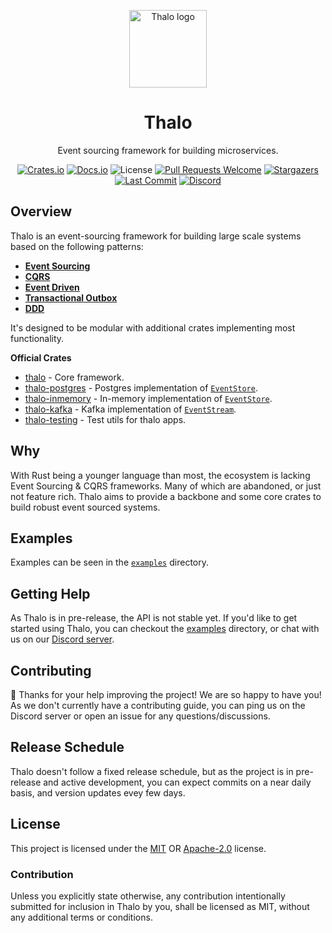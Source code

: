 <p align="center">
  <a href="http://thalo.rs" target="_blank" rel="noopener noreferrer"><img width="124" src="https://raw.githubusercontent.com/thalo-rs/thalo/dev/logo.png" alt="Thalo logo"></a>
</p>

<h1 align="center">Thalo</h1>
<p align="center">Event sourcing framework for building microservices.</p>

<p align="center">
  <a href="https://crates.io/crates/thalo"><img src="https://img.shields.io/crates/v/thalo?style=flat-square" alt="Crates.io"></a>
  <a href="https://docs.rs/thalo/latest/thalo/"><img src="https://img.shields.io/docsrs/thalo?style=flat-square" alt="Docs.io"></a>
  <img src="https://img.shields.io/crates/l/thalo?style=flat-square" alt="License">
  <a href="http://makeapullrequest.com"><img src="https://img.shields.io/badge/PRs-welcome-brightgreen.svg?style=flat-square" alt="Pull Requests Welcome"></a>
  <a href="https://github.com/thalo-rs/thalo/stargazers"><img src="https://img.shields.io/github/stars/thalo-rs/thalo?style=flat-square" alt="Stargazers"></a>
  <a href="https://github.com/thalo-rs/thalo/commits"><img src="https://img.shields.io/github/last-commit/thalo-rs/thalo/dev?style=flat-square" alt="Last Commit"></a>
  <a href="https://discord.gg/4Cq8NnPYPA"><img src="https://img.shields.io/discord/913402468895965264?color=%23414EED&label=Discord&logo=Discord&logoColor=%23FFFFFF&style=flat-square" alt="Discord"></a>
</p>

## Overview

Thalo is an event-sourcing framework for building large scale systems based on the following patterns:

- [**Event Sourcing**](https://microservices.io/patterns/data/event-sourcing.html)
- [**CQRS**](https://microservices.io/patterns/data/cqrs.html)
- [**Event Driven**](https://martinfowler.com/articles/201701-event-driven.html)
- [**Transactional Outbox**](https://microservices.io/patterns/data/transactional-outbox.html)
- [**DDD**](https://martinfowler.com/bliki/DomainDrivenDesign.html)

It's designed to be modular with additional crates implementing most functionality.

**Official Crates**

- [thalo](https://docs.rs/thalo) - Core framework.
- [thalo-postgres](https://docs.rs/thalo-kafka) - Postgres implementation of [`EventStore`](https://docs.rs/thalo/latest/thalo/event_store/trait.EventStore.html).
- [thalo-inmemory](https://docs.rs/thalo-inmemory) - In-memory implementation of [`EventStore`](https://docs.rs/thalo/latest/thalo/event_store/trait.EventStore.html).
- [thalo-kafka](https://docs.rs/thalo-kafka) - Kafka implementation of [`EventStream`](https://docs.rs/thalo/latest/thalo/event_stream/trait.EventStream.html).
- [thalo-testing](https://docs.rs/thalo-testing) - Test utils for thalo apps.

## Why

With Rust being a younger language than most, the ecosystem is lacking Event Sourcing & CQRS frameworks. Many of which are abandoned, or just not feature rich. Thalo aims to provide a backbone and some core crates to build robust event sourced systems.

## Examples

Examples can be seen in the [`examples`](/examples) directory.

## Getting Help

As Thalo is in pre-release, the API is not stable yet.
If you'd like to get started using Thalo, you can checkout the [examples] directory,
or chat with us on our [Discord server].

[examples]: https://github.com/thalo-rs/thalo/tree/main/examples
[discord server]: https://discord.gg/4Cq8NnPYPA

## Contributing

:balloon: Thanks for your help improving the project! We are so happy to have
you! As we don't currently have a contributing guide, you can ping us on the
Discord server or open an issue for any questions/discussions.

## Release Schedule

Thalo doesn't follow a fixed release schedule, but as the project is in pre-release and active development,
you can expect commits on a near daily basis, and version updates evey few days.

## License

This project is licensed under the [MIT] OR [Apache-2.0] license.

[mit]: /LICENSE-MIT
[apache-2.0]: /LICENSE-APACHE

### Contribution

Unless you explicitly state otherwise, any contribution intentionally submitted
for inclusion in Thalo by you, shall be licensed as MIT, without any additional
terms or conditions.
